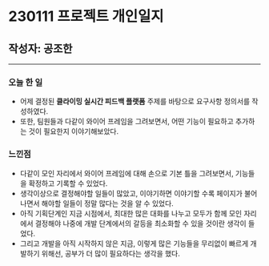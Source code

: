 # 230111 프로젝트 개인일지
## 작성자: 공조한

---

### 오늘 한 일

- 어제 결정된 **클라이밍 실시간 피드백 플랫폼** 주제를 바탕으로 요구사항 정의서를 작성하였다.
- 또한, 팀원들과 다같이 와이어 프레임을 그려보면서, 어떤 기능이 필요하고 추가하는 것이 필요한지 이야기해보았다.

### 느낀점

- 다같이 모인 자리에서 와이어 프레임에 대해 손으로 기본 틀을 그려보면서, 기능들을 확정하고 기록할 수 있었다.
- 생각이상으로 결정해야할 일들이 많았고, 이야기하면 이야기할 수록 페이지가 불어나면서 해야할 일들이 정말 많다는 것을 알 수 있었다.
- 아직 기획단계인 지금 시점에서, 최대한 많은 대화를 나누고 모두가 함께 모인 자리에서 결정해야 나중에 개발 단계에서의 갈등을 최소화할 수 있을 것이란 생각이 들었다. 
- 그리고 개발을 아직 시작하지 않은 지금, 이렇게 많은 기능들을 무리없이 빠르게 개발하기 위해선, 공부가 더 많이 필요하다는 생각을 했다.
